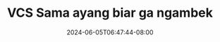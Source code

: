 --- 
title: "VCS Sama ayang biar ga ngambek"
description: "nonton  video bokep VCS Sama ayang biar ga ngambek telegram durasi panjang new"
date: 2024-06-05T06:47:44-08:00
file_code: "uyunvexckdkc"
draft: false
cover: "6sp5wrfrkdxmk5qk.jpg"
tags: ["VCS", "Sama", "ayang", "biar", "ngambek", "bokep-indo", "bokep-viral", "bokep-ig"]
length: 334
fld_id: "1391229"
foldername: "Arizarafifacektelegram"
categories: ["Arizarafifacektelegram"]
views: 103
---